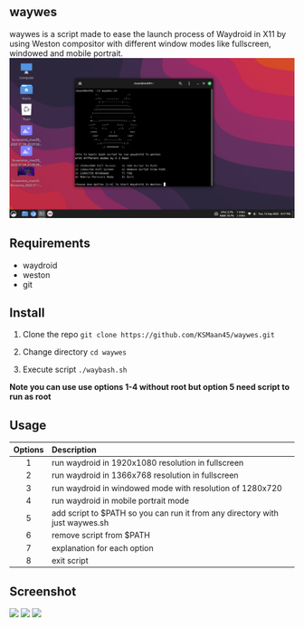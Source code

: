 ## waywes
waywes is a script made to ease the launch process of Waydroid in X11 by using Weston compositor with different window modes like fullscreen, windowed and mobile portrait.
<img src="https://github.com/KSMaan45/waywes/blob/main/waywes%20main.png">

## Requirements
- waydroid
- weston
- git

## Install 

1. Clone the repo
```git clone https://github.com/KSMaan45/waywes.git```

2. Change directory ```cd waywes```

3. Execute script ```./waybash.sh```

**Note you can use use options 1-4 without root but option 5 need script to run as root**

## Usage

| Options | Description |
| :---: | :--- |
| 1 | run waydroid in 1920x1080 resolution in fullscreen |
| 2 | run waydroid in 1366x768 resolution in fullscreen |
| 3 | run waydroid in windowed mode with resolution of 1280x720 |
| 4 | run waydroid in mobile portrait mode |
| 5 | add script to $PATH so you can run it from any directory with just waywes.sh |
| 6 | remove script from $PATH |
| 7 | explanation for each option |
| 8 | exit script |

## Screenshot 
<img src="https://github.com/KSMaan45/waywes/blob/main/waywes%20fullscreen.png">
 
<img src="https://github.com/KSMaan45/waywes/blob/main/waywes%20windowed.png">

<img src="https://github.com/KSMaan45/waywes/blob/main/waywes%20mobile%20portrait.png">


